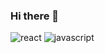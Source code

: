 ### Hi there 👋

![react](https://img.shields.io/badge/-React-61DAFB?logo=react&logoColor=white&style=flat) ![javascript](https://img.shields.io/badge/JavaScript-F7DF1E?logo=JavaScript&logoColor=black)

<!--
**cue28/cue28** is a ✨ _special_ ✨ repository because its `README.md` (this file) appears on your GitHub profile.

Here are some ideas to get you started:

- 🔭 I’m currently working on ...
- 🌱 I’m currently learning ...
- 👯 I’m looking to collaborate on ...
- 🤔 I’m looking for help with ...
- 💬 Ask me about ...
- 📫 How to reach me: ...
- 😄 Pronouns: ...
- ⚡ Fun fact: ...
-->

